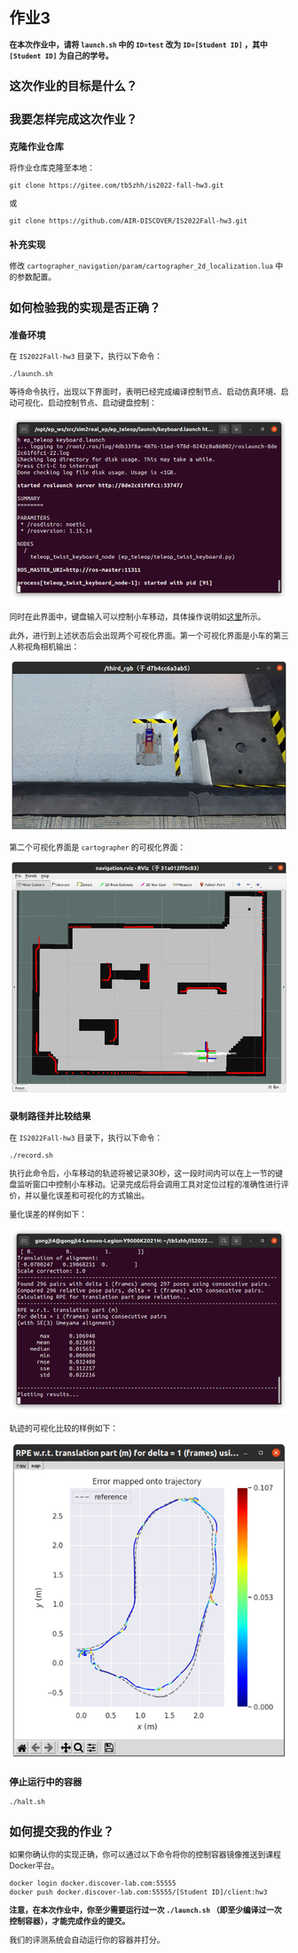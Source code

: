 # 作业3

**在本次作业中，请将 `launch.sh` 中的 `ID=test` 改为 `ID=[Student ID]` ，其中 `[Student ID]` 为自己的学号。**

## 这次作业的目标是什么？

## 我要怎样完成这次作业？

### 克隆作业仓库

将作业仓库克隆至本地：

```
git clone https://gitee.com/tb5zhh/is2022-fall-hw3.git
```

或

```
git clone https://github.com/AIR-DISCOVER/IS2022Fall-hw3.git
```

### 补充实现 

修改 `cartographer_navigation/param/cartographer_2d_localization.lua` 中的参数配置。


## 如何检验我的实现是否正确？

### 准备环境

在 `IS2022Fall-hw3` 目录下，执行以下命令：

```shell
./launch.sh
```

等待命令执行，出现以下界面时，表明已经完成编译控制节点、启动仿真环境、启动可视化、启动控制节点、启动键盘控制：

![launch](assets/hw3-launch.png)

同时在此界面中，键盘输入可以控制小车移动，具体操作说明如[这里](https://air-discover.github.io/Intelligent-Systems-2022Fall/how-to/start-sim-ep/#2)所示。

此外，进行到上述状态后会出现两个可视化界面。第一个可视化界面是小车的第三人称视角相机输出：

![](assets/hw3-third-rgb.png)

第二个可视化界面是 `cartographer` 的可视化界面：

![](assets/hw3-rviz.png)

### 录制路径并比较结果

在 `IS2022Fall-hw3` 目录下，执行以下命令：

```shell
./record.sh
```

执行此命令后，小车移动的轨迹将被记录30秒，这一段时间内可以在上一节的键盘监听窗口中控制小车移动。记录完成后将会调用工具对定位过程的准确性进行评价，并以量化误差和可视化的方式输出。

量化误差的样例如下：

![hw3-result-val](assets/hw3-result-val.png)

轨迹的可视化比较的样例如下：

![hw3-result-viz](assets/hw3-result-viz.png)


### 停止运行中的容器

```shell
./halt.sh
```

## 如何提交我的作业？

如果你确认你的实现正确，你可以通过以下命令将你的控制容器镜像推送到课程Docker平台。

```shell
docker login docker.discover-lab.com:55555
docker push docker.discover-lab.com:55555/[Student ID]/client:hw3
```

**注意，在本次作业中，你至少需要运行过一次 `./launch.sh` （即至少编译过一次控制容器），才能完成作业的提交。**

我们的评测系统会自动运行你的容器并打分。    